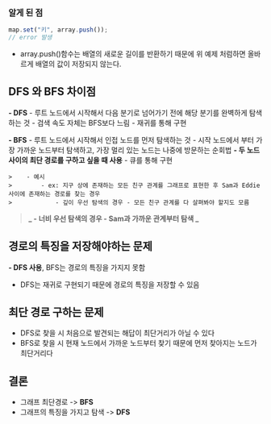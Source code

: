 ### 알게 된 점

```javascript
map.set("키", array.push());
// error 발생
```

- array.push()함수는 배열의 새로운 길이를 반환하기 때문에 위 예제 처럼하면 올바르게 배열의 값이 저장되지 않는다.

## DFS 와 BFS 차이점

**- DFS** - 루트 노드에서 시작해서 다음 분기로 넘어가기 전에 해당 분기를 완벽하게 탐색하는 것 - 검색 속도 자체는 BFS보다 느림 - 재귀를 통해 구현

**- BFS** - 루트 노드에서 시작해서 인접 노드를 먼저 탐색하는 것 - 시작 노드에서 부터 가장 가까운 노드부터 탐색하고, 가장 멀리 있는 노드는 나중에 방문하는 순회법
**- 두 노드 사이의 최단 경로를 구하고 싶을 때 사용** - 큐를 통해 구현

    >    - 예시
    >        - ex: 지구 상에 존재하는 모든 친구 관계를 그래프로 표현한 후 Sam과 Eddie사이에 존재하는 경로를 찾는 경우
    >            - 깊이 우선 탐색의 경우 - 모든 친구 관계를 다 살펴봐야 할지도 모름

> **_ - 너비 우선 탐색의 경우 - Sam과 가까운 관계부터 탐색 _**

## 경로의 특징을 저장해야하는 문제

**- DFS 사용**, BFS는 경로의 특징을 가지지 못함

- DFS는 재귀로 구현되기 때문에 경로의 특징을 저장할 수 있음

## 최단 경로 구하는 문제

- DFS로 찾을 시 처음으로 발견되는 해답이 최단거리가 아닐 수 있다
- BFS로 찾을 시 현재 노드에서 가까운 노드부터 찾기 때문에 먼저 찾아지는 노드가 최단거리다

## 결론

- 그래프 최단경로 -> **BFS**
- 그래프의 특징을 가지고 탐색 -> **DFS**
